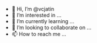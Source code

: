 - 👋 Hi, I’m @vcjatin
- 👀 I’m interested in ...
- 🌱 I’m currently learning ...
- 💞️ I’m looking to collaborate on ...
- 📫 How to reach me ...

<!---
vcjatin/vcjatin is a ✨ special ✨ repository because its `README.md` (this file) appears on your GitHub profile.
You can click the Preview link to take a look at your changes.
--->
